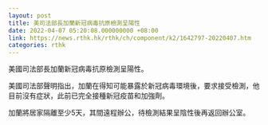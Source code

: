 ```yaml
---
layout: post
title: 美司法部長加蘭新冠病毒抗原檢測呈陽性
date: 2022-04-07 05:20:08.000000000 +08:00
link: https://news.rthk.hk/rthk/ch/component/k2/1642797-20220407.htm
categories: rthk
---
```


美國司法部長加蘭新冠病毒抗原檢測呈陽性。

美國司法部聲明指出，加蘭在得知可能暴露於新冠病毒環境後，要求接受檢測，他目前沒有症狀，此前已完全接種新冠疫苗和加強劑。

加蘭將居家隔離至少5天，其間遠程辦公，待檢測結果呈陰性後再返回辦公室。
